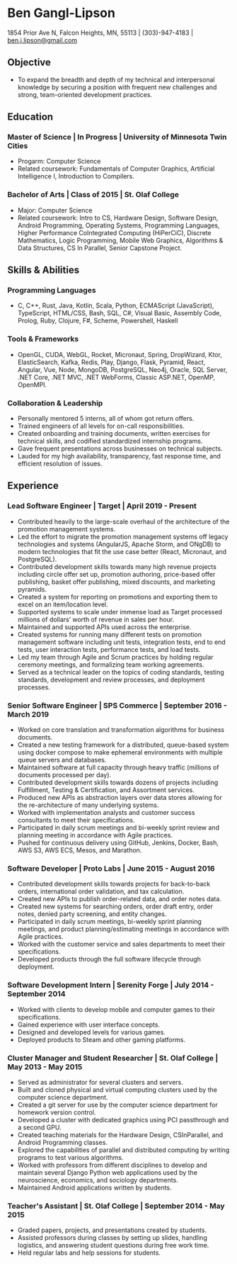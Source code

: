 # Ben Gangl-Lipson
1854 Prior Ave N, Falcon Heights, MN, 55113 | (303)-947-4183 | ben.j.lipson@gmail.com

## Objective
- To expand the breadth and depth of my technical and interpersonal knowledge by securing a position with frequent new challenges and strong, team-oriented development practices.

## Education
### Master of Science | In Progress | University of Minnesota Twin Cities
- Progarm: Computer Science
- Related coursework: Fundamentals of Computer Graphics, Artificial Intelligence I, Introduction to Compilers.

### Bachelor of Arts | Class of 2015 | St. Olaf College
- Major: Computer Science
- Related coursework: Intro to CS, Hardware Design, Software Design, Android Programming, Operating Systems, Programming Languages, Higher Performance CoIntegrated Computing (HiPerCiC), Discrete Mathematics, Logic Programming, Mobile Web Graphics, Algorithms & Data Structures, CS In Parallel, Senior Capstone Project.

## Skills & Abilities
### Programming Languages
- C, C++, Rust, Java, Kotlin, Scala, Python, ECMAScript (JavaScript), TypeScript, HTML/CSS, Bash, SQL, C#, Visual Basic, Assembly Code, Prolog, Ruby, Clojure, F#, Scheme, Powershell, Haskell

### Tools & Frameworks
- OpenGL, CUDA, WebGL, Rocket, Micronaut, Spring, DropWizard, Ktor, ElasticSearch, Kafka, Redis, Play, Django, Flask, Pyramid, React, Angular, Vue, Node, MongoDB, PostgreSQL, Neo4j, Oracle, SQL Server, .NET Core, .NET MVC, .NET WebForms, Classic ASP.NET, OpenMP, OpenMPI.

### Collaboration & Leadership
- Personally mentored 5 interns, all of whom got return offers.
- Trained engineers of all levels for on-call responsibilities. 
- Created onboarding and training documents, written exercises for technical skills, and codified standardized internship programs.
- Gave frequent presentations across businesses on technical subjects.
- Lauded for my high availability, transparency, fast response time, and efficient resolution of issues.

## Experience
### Lead Software Engineer | Target | April 2019 - Present
- Contributed heavily to the large-scale overhaul of the architecture of the promotion management systems.
- Led the effort to migrate the promotion management systems off legacy technologies and systems (AngularJS, Apache Storm, and ONgDB) to modern technologies that fit the use case better (React, Micronaut, and PostgreSQL).
- Contributed development skills towards many high revenue projects including circle offer set up, promotion authoring, price-based offer publishing, basket offer publishing, mixed discounts, and marketing pyramids.
- Created a system for reporting on promotions and exporting them to excel on an item/location level.
- Supported systems to scale under immense load as Target processed millions of dollars’ worth of revenue in sales per hour.
- Maintained and supported APIs used across the enterprise.
- Created systems for running many different tests on promotion management software including unit tests, integration tests, end to end tests, user interaction tests, performance tests, and load tests.
- Led my team through Agile and Scrum practices by holding regular ceremony meetings, and formalizing team working agreements.
- Served as a technical leader on the topics of coding standards, testing standards, development and review processes, and deployment processes.

### Senior Software Engineer | SPS Commerce | September 2016 - March 2019
- Worked on core translation and transformation algorithms for business documents.
- Created a new testing framework for a distributed, queue-based system using docker compose to make ephemeral environments with multiple queue servers and databases.
- Maintained software at full capacity through heavy traffic (millions of documents processed per day).
- Contributed development skills towards dozens of projects including Fulfillment, Testing & Certification, and Assortment services.
- Produced new APIs as abstraction layers over data stores allowing for the re-architecture of many underlying systems.
- Worked with implementation analysts and customer success consultants to meet their specifications.
- Participated in daily scrum meetings and bi-weekly sprint review and planning meeting in accordance with Agile practices.
- Pushed for continuous delivery using GitHub, Jenkins, Docker, Bash, AWS S3, AWS ECS, Mesos, and Marathon.

### Software Developer | Proto Labs | June 2015 - August 2016
- Contributed development skills towards projects for back-to-back orders, international order validation, and tax calculation.
- Created new APIs to publish order-related data, and order notes data.
- Created new systems for searching orders, order draft entry, order notes, denied party screening, and entity changes.
- Participated in daily scrum meetings, bi-weekly sprint planning meetings, and product planning/estimating meetings in accordance with Agile practices.
- Worked with the customer service and sales departments to meet their specifications.
- Developed products through the full software lifecycle through deployment.

### Software Development Intern | Serenity Forge | July 2014 - September 2014
- Worked with clients to develop mobile and computer games to their specifications.
- Gained experience with user interface concepts.
- Designed and developed levels for various games.
- Deployed products to Steam and other gaming platforms.

### Cluster Manager and Student Researcher | St. Olaf College | May 2013 - May 2015
- Served as administrator for several clusters and servers.
- Built and cloned physical and virtual computing clusters used by the computer science department.
- Created a git server for use by the computer science department for homework version control.
- Developed a cluster with dedicated graphics using PCI passthrough and a second GPU.
- Created teaching materials for the Hardware Design, CSInParallel, and Android Programming classes.
- Explored the capabilities of parallel and distributed computing by writing programs to test various algorithms.
- Worked with professors from different disciplines to develop and maintain several Django Python web applications used by the neuroscience, economics, and sociology departments.
- Maintained Android applications written by students.

### Teacher's Assistant | St. Olaf College | September 2014 - May 2015
- Graded papers, projects, and presentations created by students.
- Assisted professors during classes by setting up slides, handling logistics, and answering student questions during free work time.
- Held regular labs and help sessions for students.
